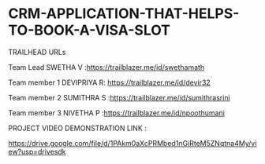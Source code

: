 # CRM-APPLICATION-THAT-HELPS-TO-BOOK-A-VISA-SLOT

TRAILHEAD URLs

Team Lead SWETHA V       :https://trailblazer.me/id/swethamath

Team member 1 DEVIPRIYA R: https://trailblazer.me/id/devir32

Team member 2 SUMITHRA S :https://trailblazer.me/id/sumithrasrini

Team member 3 NIVETHA P  :https://trailblazer.me/id/npoothumani

PROJECT VIDEO DEMONSTRATION LINK :

https://drive.google.com/file/d/1PAkm0aXcPRMbed1nGiRteM5ZNqtna4My/view?usp=drivesdk

